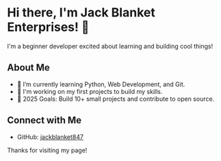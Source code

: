 # Hi there, I'm Jack Blanket Enterprises! 👋

I'm a beginner developer excited about learning and building cool things!

## About Me
- 🌱 I’m currently learning Python, Web Development, and Git.
- 🚀 I'm working on my first projects to build my skills.
- 🎯 2025 Goals: Build 10+ small projects and contribute to open source.

## Connect with Me
- GitHub: [jackblanket847](https://github.com/jackblanket847/enterprises)

Thanks for visiting my page!
